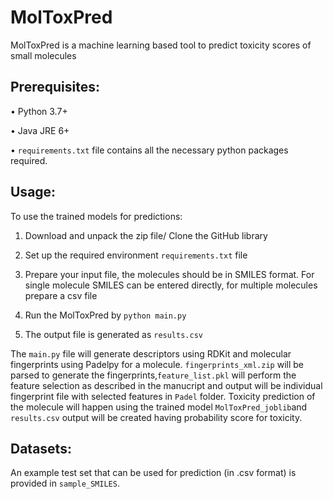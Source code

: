 # MolToxPred
MolToxPred is a machine learning based tool to predict toxicity scores of small molecules


## Prerequisites:

•	Python 3.7+

•	Java JRE 6+

•	`requirements.txt` file contains all the necessary python packages required.

## Usage:

To use the trained models for predictions:

1. Download and unpack the zip file/ Clone the GitHub library 

2. Set up the required environment `requirements.txt` file

3. Prepare your input file, the molecules should be in SMILES format. For single molecule SMILES can be entered directly, for multiple molecules prepare a csv file 

4. Run the MolToxPred by `python main.py`

5. The output file is generated as `results.csv` 
  
The `main.py` file will generate descriptors using RDKit and molecular fingerprints using Padelpy for a molecule. `fingerprints_xml.zip` will be parsed to generate the fingerprints,`feature_list.pkl` will perform the feature selection as described in the manucript and output will be individual fingerprint file with selected features in `Padel` folder. Toxicity prediction of the molecule will happen using the trained model `MolToxPred_joblib`and `results.csv` output will be created having probability score for toxicity.

## Datasets:
An example test set that can be used for prediction (in .csv format) is provided in `sample_SMILES`.
